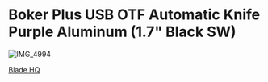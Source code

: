 # Boker Plus USB OTF Automatic Knife Purple Aluminum (1.7" Black SW)

![IMG_4994](https://user-images.githubusercontent.com/38408131/210125468-d328de0a-f925-4cdb-a431-40d3d6e2b22c.jpg)

[Blade HQ](https://www.bladehq.com/item--Boker-Plus-USB-OTF-Automatic-Knife--125999)
